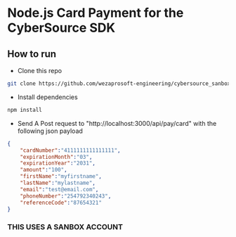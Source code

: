 # Node.js Card Payment for the CyberSource SDK

## How to run

* Clone this repo

````bash
git clone https://github.com/wezaprosoft-engineering/cybersource_sanbox_nodeclient.git
````

* Install dependencies

````bash
npm install
````

* Send A Post request to "http://localhost:3000/api/pay/card" with the following json payload

````json
{
    "cardNumber":"4111111111111111",
    "expirationMonth":"03",
    "expirationYear":"2031",
    "amount":"100",
    "firstName":"myfirstname",
    "lastName":"mylastname",
    "email":"test@email.com",
    "phoneNumber":"254792340243",
    "referenceCode":"87654321"
}
````

### THIS USES A SANBOX ACCOUNT